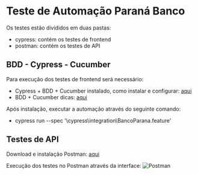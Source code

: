 # Teste de Automação Paraná Banco

Os testes estão divididos em duas pastas:
  - cypress: contém os testes de frontend
  - postman: contém os testes de API

## BDD - Cypress - Cucumber

Para execução dos testes de frontend será necessário:
  - Cypress + BDD + Cucumber instalado, como instalar e configurar: [aqui](https://medium.com/cwi-software/testes-automatizados-com-cypress-e-cucumber-d78b211da766)
  - BDD + Cucumber dicas: [aqui](http://shipit.resultadosdigitais.com.br/blog/estruturando-seu-projeto-com-bdd-e-cucumber/)

Após instalação, executar a automação através do seguinte comando:
  - cypress run --spec '<pasta local>\cypress\integration\BancoParana.feature'
  
## Testes de API
  
  Download e instalação Postman: [aqui](https://atendimento.tecnospeed.com.br/hc/pt-br/articles/360017143594-Como-instalar-e-utilizar-o-Postman-para-enviar-requisi%C3%A7%C3%B5es-HTTP)
  
  Execução dos testes no Postman através da interface:
  ![Postman](https://miro.medium.com/max/1400/1*UlAsxHD5tCzuVXFSKliGKQ.png)
  
